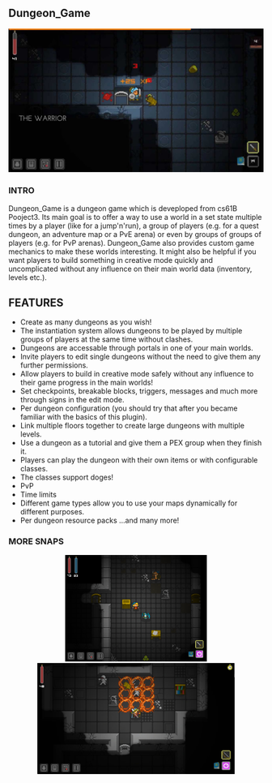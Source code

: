 ## Dungeon_Game
<img src="images/1.jpg" width="560" alt="upground">

### INTRO
Dungeon_Game is a dungeon game which is deveploped from cs61B Pooject3. Its main goal is to offer a way to use a world in a set state multiple times by a player (like for a jump'n'run), a group of players (e.g. for a quest dungeon, an adventure map or a PvE arena) or even by groups of groups of players (e.g. for PvP arenas). Dungeon_Game also provides custom game mechanics to make these worlds interesting. It might also be helpful if you want players to build something in creative mode quickly and uncomplicated without any influence on their main world data (inventory, levels etc.).

## FEATURES 
- Create as many dungeons as you wish!
- The instantiation system allows dungeons to be played by multiple groups of players at the same time without clashes.
- Dungeons are accessable through portals in one of your main worlds. 
- Invite players to edit single dungeons without the need to give them any further permissions. 
- Allow players to build in creative mode safely without any influence to their game progress in the main worlds!
- Set checkpoints, breakable blocks, triggers, messages and much more through signs in the edit mode. 
- Per dungeon configuration (you should try that after you became familiar with the basics of this plugin). 
- Link multiple floors together to create large dungeons with multiple levels. 
- Use a dungeon as a tutorial and give them a PEX group when they finish it.
- Players can play the dungeon with their own items or with configurable classes.
- The classes support doges!
- PvP
- Time limits
- Different game types allow you to use your maps dynamically for different purposes. 
- Per dungeon resource packs
...and many more!

### MORE SNAPS

    
<p align="center">
      <img src="images/ipad_rackan.png" width="280" alt="upground">
     <img src="images/ss_fe4257306889594164db0523a9ef7406ddc17e64.1920x1080.jpg" width="390" alt="upground">

   
</p>
